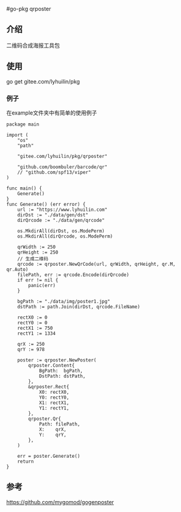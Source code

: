 #go-pkg qrposter

##	介绍

二维码合成海报工具包

##	使用
go get  gitee.com/lyhuilin/pkg

###	例子

在example文件夹中有简单的使用例子



	package main
	
	import (
		"os"
		"path"
	
		"gitee.com/lyhuilin/pkg/qrposter"
	
		"github.com/boombuler/barcode/qr"
		// "github.com/spf13/viper"
	)
	
	func main() {
		Generate()
	}
	func Generate() (err error) {
		url := "https://www.lyhuilin.com"
		dirDst := "./data/gen/dst"
		dirQrcode := "./data/gen/qrcode"
	
		os.MkdirAll(dirDst, os.ModePerm)
		os.MkdirAll(dirQrcode, os.ModePerm)
	
		qrWidth := 250
		qrHeight := 250
		// 生成二维码
		qrcode := qrposter.NewQrCode(url, qrWidth, qrHeight, qr.M, qr.Auto)
		filePath, err := qrcode.Encode(dirQrcode)
		if err != nil {
			panic(err)
		}
	
		bgPath := "./data/img/poster1.jpg"
		dstPath := path.Join(dirDst, qrcode.FileName)
	
		rectX0 := 0
		rectY0 := 0
		rectX1 := 750
		rectY1 := 1334
	
		qrX := 250
		qrY := 978
	
		poster := qrposter.NewPoster(
			qrposter.Content{
				BgPath:  bgPath,
				DstPath: dstPath,
			},
			&qrposter.Rect{
				X0: rectX0,
				Y0: rectY0,
				X1: rectX1,
				Y1: rectY1,
			},
			qrposter.Qr{
				Path: filePath,
				X:    qrX,
				Y:    qrY,
			},
		)
	
		err = poster.Generate()
		return
	}


##	参考

https://github.com/mygomod/gogenposter